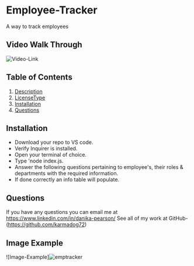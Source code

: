 # Employee-Tracker
A way to track employees

  ## Video Walk Through
  ![Video-Link](https://watch.screencastify.com/v/cpjjelliW5unsBX7pWAM)

  ## Table of Contents
  1. [Description](#project-description)
  2. [LicenseType](#license)
  3. [Installation](#installation)
  4. [Questions](#questions)


  ## Installation
  * Download your repo to VS code. 
  * Verify Inquirer is installed. 
  * Open your terminal of choice. 
  * Type 'node index.js. 
  * Answer the following questions pertaining to employee's, their roles & departments with the required information. 
  * If done correctly an info table will populate.
  
  
  ## Questions
  If you have any questions you can email me at https://www.linkedin.com/in/danika-pearson/
  See all of my work at GitHub-(https://github.com/karmadog72)
 

  ## Image Example
  ![Image-Example]![emptracker](https://user-images.githubusercontent.com/89046934/146456028-800f60cf-98a8-4db1-8a72-da42615707f1.PNG)
